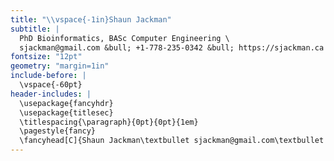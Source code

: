 ```yaml
---
title: "\\vspace{-1in}Shaun Jackman"
subtitle: |
  PhD Bioinformatics, BASc Computer Engineering \
  sjackman@gmail.com &bull; +1-778-235-0342 &bull; https://sjackman.ca
fontsize: "12pt"
geometry: "margin=1in"
include-before: |
  \vspace{-60pt}
header-includes: |
  \usepackage{fancyhdr}
  \usepackage{titlesec}
  \titlespacing{\paragraph}{0pt}{0pt}{1em}
  \pagestyle{fancy}
  \fancyhead[C]{Shaun Jackman\textbullet sjackman@gmail.com\textbullet +1-778-235-0342\textbullet https://sjackman.ca}
---
```

